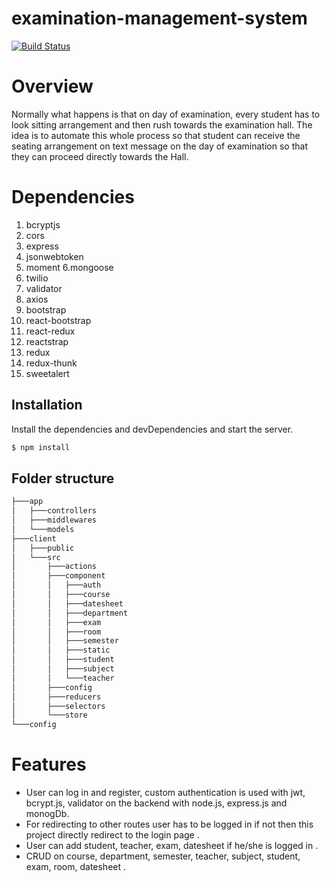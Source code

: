 # examination-management-system
[![Build Status](https://img.shields.io/badge/build-deployed-success)](https://examination-management-system.herokuapp.com/)
# Overview
Normally what happens is that on day of examination, every student has to look sitting arrangement and then rush towards the examination hall. The idea is to automate this whole process so that student can receive the seating arrangement on text message on the day of examination so that they can proceed directly towards the Hall.

# Dependencies
1. bcryptjs 
2. cors 
3. express 
4. jsonwebtoken 
5. moment 
6.mongoose 
7. twilio 
8. validator 
9. axios 
10. bootstrap 
11. react-bootstrap 
12. react-redux 
13. reactstrap 
14. redux 
15. redux-thunk 
16. sweetalert 

## Installation
Install the dependencies and devDependencies and start the server.

```sh
$ npm install
```

## Folder structure

```bash
├───app
│   ├───controllers
│   ├───middlewares
│   └───models
├───client
│   ├───public
│   └───src
│       ├───actions
│       ├───component
│       │   ├───auth
│       │   ├───course
│       │   ├───datesheet
│       │   ├───department
│       │   ├───exam
│       │   ├───room
│       │   ├───semester
│       │   ├───static
│       │   ├───student
│       │   ├───subject
│       │   └───teacher
│       ├───config
│       ├───reducers
│       ├───selectors 
│       └───store           
└───config
```

# Features
* User can log in and register, custom authentication is used with jwt, 
   bcrypt.js, validator on the backend with node.js, express.js and  monogDb.
* For redirecting to other routes user has to be logged in if not then this project directly redirect to the login page .
* User can  add  student, teacher, exam, datesheet  if he/she  is logged in .
* CRUD on course, department, semester, teacher, subject, student, exam, room, datesheet .

